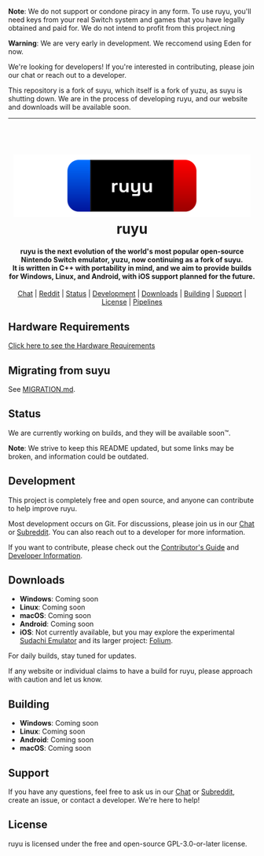 <!--
SPDX-FileCopyrightText: 2023 yuzu Emulator Project
SPDX-FileCopyrightText: 2024 suyu Emulator Project
SPDX-FileCopyrightText: 2025 ruyu Emulator Project
SPDX-License-Identifier: GPL-3.0-or-later
-->

**Note**: We do not support or condone piracy in any form. To use ruyu, you'll need keys from your real Switch system and games that you have legally obtained and paid for. We do not intend to profit from this project.ning

**Warning**: We are very early in development. We reccomend using Eden for now.

We're looking for developers! If you're interested in contributing, please join our chat or reach out to a developer.

This repository is a fork of suyu, which itself is a fork of yuzu, as suyu is shutting down. We are in the process of developing ruyu, and our website and downloads will be available soon.

<hr />

<h1 align="center">
  <br>
  <a href="https://github.com/Rays-Robotics/ruyu/"><img src="https://raw.githubusercontent.com/Rays-Robotics/ruyu-website/3f9db7daae2b0ca8993fd010860b383a5051648d/ruyunew.svg" alt="ruyu" height="128"></a>
  <br>
  <b>ruyu</b>
  <br>
</h1>

<h4 align="center"><b>ruyu</b> is the next evolution of the world's most popular open-source Nintendo Switch emulator, yuzu, now continuing as a fork of suyu.
<br>
It is written in C++ with portability in mind, and we aim to provide builds for Windows, Linux, and Android, with iOS support planned for the future.

</h4>

<p align="center">
  <a href="">Chat</a> |
  <a href="">Reddit</a> |
  <a href="#status">Status</a> |
  <a href="#development">Development</a> |
  <a href="#downloads">Downloads</a> |
  <a href="#building">Building</a> |
  <a href="#support">Support</a> |
  <a href="#license">License</a> |
  <a href="https://git.ruyu.dev/ruyu/ruyu/actions">Pipelines</a>
</p>

## Hardware Requirements
[Click here to see the Hardware Requirements]()

## Migrating from suyu

See [MIGRATION.md](MIGRATION.md).

## Status

We are currently working on builds, and they will be available soon™.

**Note**: We strive to keep this README updated, but some links may be broken, and information could be outdated.

## Development

This project is completely free and open source, and anyone can contribute to help improve ruyu.

Most development occurs on Git. For discussions, please join us in our [Chat]() or [Subreddit](). You can also reach out to a developer for more information.

If you want to contribute, please check out the [Contributor's Guide](https://git.ruyu.dev/ruyu/ruyu/wiki/Contributing) and [Developer Information](https://git.ruyu.dev/ruyu/ruyu/wiki/Developer-Information).

## Downloads

* __Windows__: Coming soon
* __Linux__: Coming soon
* __macOS__: Coming soon
* __Android__: Coming soon
* __iOS__: Not currently available, but you may explore the experimental [Sudachi Emulator](https://sudachi.emuplace.app/) and its larger project: [Folium](https://apps.apple.com/us/app/folium/id6498623389).

For daily builds, stay tuned for updates. 

If any website or individual claims to have a build for ruyu, please approach with caution and let us know.

## Building

* __Windows__: Coming soon
* __Linux__: Coming soon
* __Android__: Coming soon
* __macOS__: Coming soon

## Support

If you have any questions, feel free to ask us in our [Chat](h) or [Subreddit](), create an issue, or contact a developer. We're here to help!

## License

ruyu is licensed under the free and open-source GPL-3.0-or-later license.
